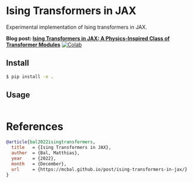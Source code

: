 # Ising Transformers in JAX

Experimental implementation of Ising transformers in JAX.

**Blog post: [Ising Transformers in JAX: A Physics-Inspired Class of Transformer Modules](https://mcbal.github.io/post/ising-transformers-in-jax/)** [![Colab](https://colab.research.google.com/assets/colab-badge.svg)](https://colab.research.google.com/github/mcbal/ising-transformers-jax/blob/main/blog/ising_transformers_in_jax.ipynb)

## Install

```bash
$ pip install -e .
```

## Usage

```python

```

# References

```bibtex
@article{bal2022isingtransformers,
  title   = {Ising Transformers in JAX},
  author  = {Bal, Matthias},
  year    = {2022},
  month   = {December},
  url     = {https://mcbal.github.io/post/ising-transformers-in-jax/}
}
```